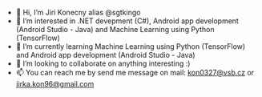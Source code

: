 - 👋 Hi, I’m Jiri Konecny alias @sgtkingo
- 👀 I’m interested in .NET devepment (C#), Android app development (Android Studio - Java) and Machine Learning using Python (TensorFlow)
- 🌱 I’m currently learning Machine Learning using Python (TensorFlow) and Android app development (Android Studio - Java)
- 💞️ I’m looking to collaborate on anything interesting :)
- 📫 You can reach me by send me message on mail: kon0327@vsb.cz or jirka.kon96@gmail.com 

<!---
sgtkingo/sgtkingo is a ✨ special ✨ repository because its `README.md` (this file) appears on your GitHub profile.
You can click the Preview link to take a look at your changes.
--->
